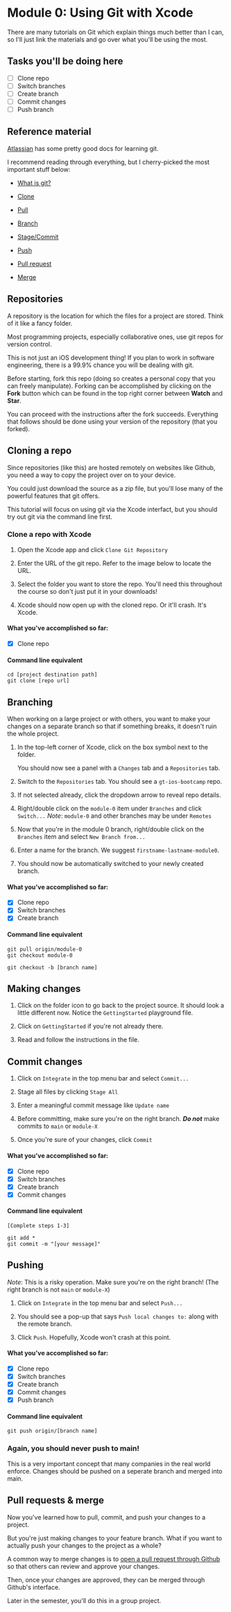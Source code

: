 # Module 0: Using Git with Xcode

There are many tutorials on Git which explain things much better than I can,
so I'll just link the materials and go over what you'll be using the most.

## Tasks you'll be doing here

- [ ] Clone repo
- [ ] Switch branches
- [ ] Create branch
- [ ] Commit changes
- [ ] Push branch

## Reference material

[Atlassian](https://www.atlassian.com/git)
has some pretty good docs for learning git.

I recommend reading through everything, but I cherry-picked the most important
stuff below:

- [What is git?](https://www.atlassian.com/git/tutorials/what-is-git)

- [Clone](https://www.atlassian.com/git/tutorials/setting-up-a-repository/git-clone)

- [Pull](https://www.atlassian.com/git/tutorials/syncing/git-pull)

- [Branch](https://www.atlassian.com/git/tutorials/using-branches/git-checkout)

- [Stage/Commit](https://www.atlassian.com/git/tutorials/saving-changes/git-commit)

- [Push](https://www.atlassian.com/git/tutorials/syncing/git-push)

- [Pull request](https://docs.github.com/en/pull-requests/collaborating-with-pull-requests/proposing-changes-to-your-work-with-pull-requests/creating-a-pull-request)

- [Merge](https://www.atlassian.com/git/tutorials/using-branches/git-merge)

## Repositories

A repository is the location for which the files for a project are stored.
Think of it like a fancy folder.

Most programming projects, especially collaborative ones, use git repos
for version control.

This is not just an iOS development thing! If you plan to work in software
engineering, there is a 99.9% chance you will be dealing with git.

Before starting, fork this repo (doing so creates a personal copy that you can freely manipulate). Forking can be accomplished by clicking on the **Fork** button which can be found in the top right corner between **Watch** and **Star**. 

You can proceed with the instructions after the fork succeeds. Everything that follows should be done using your version of the repository (that you forked).

## Cloning a repo

Since repositories (like this) are hosted remotely on websites like Github,
you need a way to copy the project over on to your device.

You could just download the source as a zip file, but you'll lose many of
the powerful features that git offers.

This tutorial will focus on using git via the Xcode interfact, but you
should try out git via the command line first.

### Clone a repo with Xcode

1. Open the Xcode app and click `Clone Git Repository`

2. Enter the URL of the git repo. Refer to the image below to locate the URL.

3. Select the folder you want to store the repo. You'll need this throughout
   the course so don't just put it in your downloads!

4. Xcode should now open up with the cloned repo. Or it'll crash. It's Xcode.

#### What you've accomplished so far:

- [x] Clone repo

#### Command line equivalent

```
cd [project destination path]
git clone [repo url]
```

## Branching

When working on a large project or with others, you want to make your
changes on a separate branch so that if something breaks, it doesn't
ruin the whole project.

1. In the top-left corner of Xcode, click on the box symbol next to the folder.

   You should now see a panel with a `Changes` tab and a `Repositories` tab.

2. Switch to the `Repositories` tab. You should see a `gt-ios-bootcamp` repo.

3. If not selected already, click the dropdown arrow to reveal repo details.

4. Right/double click on the `module-0` item under `Branches` and click
   `Switch...`
   _Note_: `module-0` and other branches may be under `Remotes`

5. Now that you're in the module 0 branch, right/double click on the
   `Branches` item and select `New Branch from...`
   
6. Enter a name for the branch. We suggest `firstname-lastname-module0`.

7. You should now be automatically switched to your newly created branch.

#### What you've accomplished so far:

- [x] Clone repo
- [x] Switch branches
- [x] Create branch

#### Command line equivalent

```
git pull origin/module-0
git checkout module-0

git checkout -b [branch name]
```

## Making changes

1. Click on the folder icon to go back to the project source. It should look a
   little different now. Notice the `GettingStarted` playground file.

2. Click on `GettingStarted` if you're not already there.

3. Read and follow the instructions in the file.

## Commit changes

1. Click on `Integrate` in the top menu bar and select `Commit...`

2. Stage all files by clicking `Stage All`

3. Enter a meaningful commit message like `Update name`

4. Before committing, make sure you're on the right branch.
   ***Do not*** make commits to `main` or `module-X`

5. Once you're sure of your changes, click `Commit`

#### What you've accomplished so far:

- [x] Clone repo
- [x] Switch branches
- [x] Create branch
- [x] Commit changes

#### Command line equivalent

```
[Complete steps 1-3]

git add *
git commit -m "[your message]"
```

## Pushing

_Note_: This is a risky operation. Make sure you're on the right branch!
        (The right branch is not `main` or `module-X`)

1. Click on `Integrate` in the top menu bar and select `Push...`

2. You should see a pop-up that says `Push local changes to:`
   along with the remote branch.

3. Click `Push`. Hopefully, Xcode won't crash at this point.

#### What you've accomplished so far:

- [x] Clone repo
- [x] Switch branches
- [x] Create branch
- [x] Commit changes
- [x] Push branch

#### Command line equivalent

```
git push origin/[branch name]
```

### Again, you should never push to main!

This is a very important concept that many companies in the real world
enforce. Changes should be pushed on a seperate branch and merged into main.

## Pull requests & merge

Now you've learned how to pull, commit, and push your changes to a project.

But you're just making changes to your feature branch. What if you want to
actually push your changes to the project as a whole?

A common way to merge changes is to 
[open a pull request through Github](https://docs.github.com/en/pull-requests/collaborating-with-pull-requests/proposing-changes-to-your-work-with-pull-requests/creating-a-pull-request)
so that others can review and approve your changes.

Then, once your changes are approved, they can be merged through Github's
interface.

Later in the semester, you'll do this in a group project.
